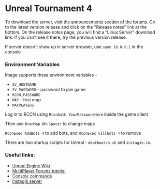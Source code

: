 # Unreal Tournament 4

To download the server, visit [the announcements section of the forums](https://www.epicgames.com/unrealtournament/forums/unreal-tournament-discussion/announcements).
Go to the latest version release and click on the "Release notes" link at the bottom.
On the release notes page, you will find a "Linux Server" download link. If you can't
see it there, try the previous version release.

If server doesn't show up in server browser, use `open 10.0.0.1` in the console

### Environment Variables

Image supports these environment variables - 
* `SV_HOSTNAME`
* `SV_PASSWORD` - password to join game
* `RCON_PASSWORD`
* `MAP` - first map
* `MAXPLAYERS`


Log in to RCON using `RconAuth YourPasswordHere` inside the game client

Then use `RconMap DM-Spacer` to change maps

`RconExec AddBots 4` to add bots, and `RconExec killbots 4` to remove

There are two startup scripts for Unreal - `deathmatch.sh` and `instagib.sh`.

### Useful links:

* [Unreal Engine Wiki](https://wiki.unrealengine.com/Servers_%28Unreal_Tournament%29)
* [MultiPlayer Forums tutorial](https://multiplayerforums.com/topic/4156-setup-an-pre-alpha-server/)
* [Console commands](https://www.reddit.com/r/unrealtournament/comments/37lwjb/ingame_ut4_console_commands/)
* [Instagib server](https://www.reddit.com/r/unrealtournament/comments/3daxpu/how_to_make_an_instagib_dm_server/)

